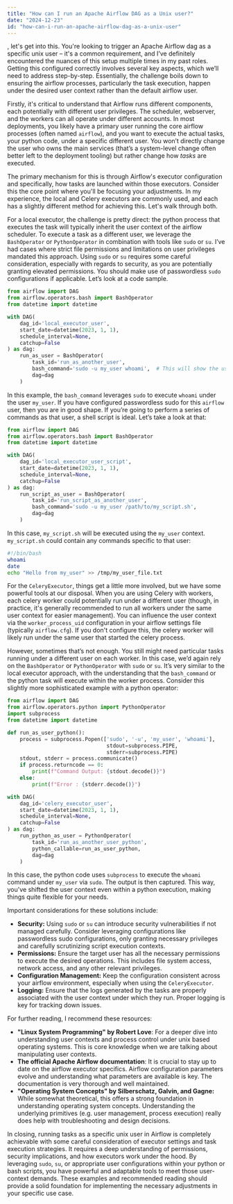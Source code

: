 ```yaml
---
title: "How can I run an Apache Airflow DAG as a Unix user?"
date: "2024-12-23"
id: "how-can-i-run-an-apache-airflow-dag-as-a-unix-user"
---
```


, let's get into this. You're looking to trigger an Apache Airflow dag as a specific unix user – it's a common requirement, and I’ve definitely encountered the nuances of this setup multiple times in my past roles. Getting this configured correctly involves several key aspects, which we’ll need to address step-by-step. Essentially, the challenge boils down to ensuring the airflow processes, particularly the task execution, happen under the desired user context rather than the default airflow user.

Firstly, it's critical to understand that Airflow runs different components, each potentially with different user privileges. The scheduler, webserver, and the workers can all operate under different accounts. In most deployments, you likely have a primary user running the core airflow processes (often named `airflow`), and you want to execute the actual tasks, your python code, under a specific different user. You won’t directly change the user who owns the main services (that’s a system-level change often better left to the deployment tooling) but rather change how *tasks* are executed.

The primary mechanism for this is through Airflow's executor configuration and specifically, how tasks are launched within those executors. Consider this the core point where you'll be focusing your adjustments. In my experience, the local and Celery executors are commonly used, and each has a slightly different method for achieving this. Let's walk through both.

For a local executor, the challenge is pretty direct: the python process that executes the task will typically inherit the user context of the airflow scheduler. To execute a task as a different user, we leverage the `BashOperator` or `PythonOperator` in combination with tools like `sudo` or `su`. I’ve had cases where strict file permissions and limitations on user privileges mandated this approach. Using `sudo` or `su` requires some careful consideration, especially with regards to security, as you are potentially granting elevated permissions. You should make use of passwordless `sudo` configurations if applicable. Let’s look at a code sample.

```python
from airflow import DAG
from airflow.operators.bash import BashOperator
from datetime import datetime

with DAG(
    dag_id='local_executor_user',
    start_date=datetime(2023, 1, 1),
    schedule_interval=None,
    catchup=False
) as dag:
    run_as_user = BashOperator(
        task_id='run_as_another_user',
        bash_command='sudo -u my_user whoami',  # This will show the user context it executes under
        dag=dag
    )
```

In this example, the `bash_command` leverages `sudo` to execute `whoami` under the user `my_user`. If you have configured passwordless sudo for this `airflow` user, then you are in good shape. If you’re going to perform a series of commands as that user, a shell script is ideal. Let’s take a look at that:

```python
from airflow import DAG
from airflow.operators.bash import BashOperator
from datetime import datetime

with DAG(
    dag_id='local_executor_user_script',
    start_date=datetime(2023, 1, 1),
    schedule_interval=None,
    catchup=False
) as dag:
    run_script_as_user = BashOperator(
        task_id='run_script_as_another_user',
        bash_command='sudo -u my_user /path/to/my_script.sh',
        dag=dag
    )
```

In this case, `my_script.sh` will be executed using the `my_user` context. `my_script.sh` could contain any commands specific to that user:

```bash
#!/bin/bash
whoami
date
echo "Hello from my_user" >> /tmp/my_user_file.txt
```

For the `CeleryExecutor`, things get a little more involved, but we have some powerful tools at our disposal. When you are using Celery with workers, each celery worker could potentially run under a different user (though, in practice, it's generally recommended to run all workers under the same user context for easier management). You can influence the user context via the `worker_process_uid` configuration in your airflow settings file (typically `airflow.cfg`). If you don't configure this, the celery worker will likely run under the same user that started the celery process.

However, sometimes that’s not enough. You still might need particular tasks running under a different user on each worker. In this case, we’d again rely on the `BashOperator` or `PythonOperator` with `sudo` or `su`. It’s very similar to the local executor approach, with the understanding that the `bash_command` or the python task will execute within the worker process. Consider this slightly more sophisticated example with a python operator:

```python
from airflow import DAG
from airflow.operators.python import PythonOperator
import subprocess
from datetime import datetime

def run_as_user_python():
    process = subprocess.Popen(['sudo', '-u', 'my_user', 'whoami'],
                                stdout=subprocess.PIPE,
                                stderr=subprocess.PIPE)
    stdout, stderr = process.communicate()
    if process.returncode == 0:
        print(f"Command Output: {stdout.decode()}")
    else:
        print(f"Error : {stderr.decode()}")

with DAG(
    dag_id='celery_executor_user',
    start_date=datetime(2023, 1, 1),
    schedule_interval=None,
    catchup=False
) as dag:
    run_python_as_user = PythonOperator(
        task_id='run_as_another_user_python',
        python_callable=run_as_user_python,
        dag=dag
    )
```

In this case, the python code uses `subprocess` to execute the `whoami` command under `my_user` via `sudo`. The output is then captured. This way, you've shifted the user context even within a python execution, making things quite flexible for your needs.

Important considerations for these solutions include:

*   **Security:** Using `sudo` or `su` can introduce security vulnerabilities if not managed carefully. Consider leveraging configurations like passwordless sudo configurations, only granting necessary privileges and carefully scrutinizing script execution contexts.
*   **Permissions:** Ensure the target user has all the necessary permissions to execute the desired operations. This includes file system access, network access, and any other relevant privileges.
*   **Configuration Management:** Keep the configuration consistent across your airflow environment, especially when using the `CeleryExecutor`.
*   **Logging:** Ensure that the logs generated by the tasks are properly associated with the user context under which they run. Proper logging is key for tracking down issues.

For further reading, I recommend these resources:

*   **"Linux System Programming" by Robert Love**: For a deeper dive into understanding user contexts and process control under unix based operating systems. This is core knowledge when we are talking about manipulating user contexts.
*   **The official Apache Airflow documentation**: It is crucial to stay up to date on the airflow executor specifics. Airflow configuration parameters evolve and understanding what parameters are available is key. The documentation is very thorough and well maintained.
*   **"Operating System Concepts" by Silberschatz, Galvin, and Gagne:** While somewhat theoretical, this offers a strong foundation in understanding operating system concepts. Understanding the underlying primitives (e.g. user management, process execution) really does help with troubleshooting and design decisions.

In closing, running tasks as a specific unix user in Airflow is completely achievable with some careful consideration of executor settings and task execution strategies. It requires a deep understanding of permissions, security implications, and how executors work under the hood. By leveraging `sudo`, `su`, or appropriate user configurations within your python or bash scripts, you have powerful and adaptable tools to meet those user-context demands. These examples and recommended reading should provide a solid foundation for implementing the necessary adjustments in your specific use case.
